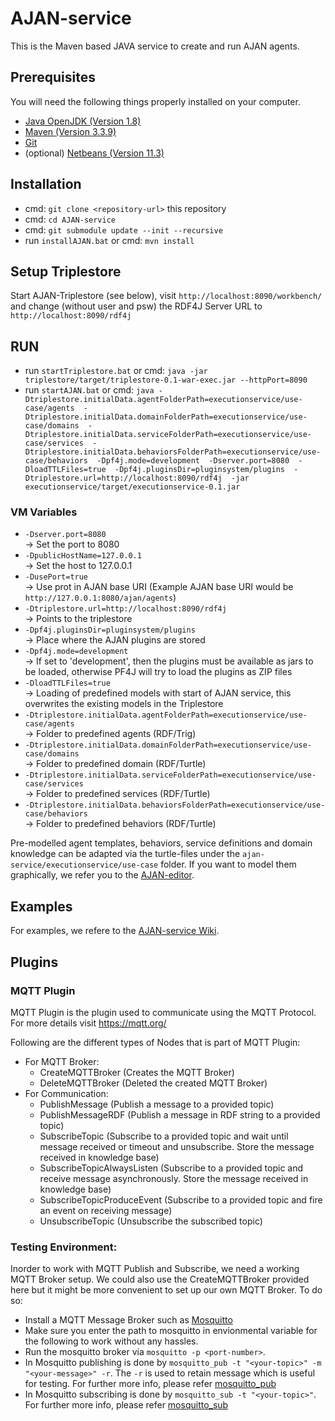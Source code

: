 # AJAN-service

This is the Maven based JAVA service to create and run AJAN agents.

## Prerequisites

You will need the following things properly installed on your computer.

* [Java OpenJDK (Version 1.8)](https://adoptopenjdk.net/)
* [Maven (Version 3.3.9)](http://artfiles.org/apache.org/maven/maven-3/3.3.9/)
* [Git](https://git-scm.com/)
* (optional) [Netbeans (Version 11.3)](http://netbeans.apache.org/download/nb113/nb113.html)

## Installation

* cmd: `git clone <repository-url>` this repository
* cmd: `cd AJAN-service`
* cmd: `git submodule update --init --recursive`
* run `installAJAN.bat` or cmd: `mvn install`

## Setup Triplestore

Start AJAN-Triplestore (see below), visit `http://localhost:8090/workbench/` and change (without user and psw) the RDF4J Server URL to `http://localhost:8090/rdf4j`

## RUN

* run `startTriplestore.bat` or cmd: `java -jar triplestore/target/triplestore-0.1-war-exec.jar --httpPort=8090`
* run `startAJAN.bat` or cmd: `java -Dtriplestore.initialData.agentFolderPath=executionservice/use-case/agents 
									-Dtriplestore.initialData.domainFolderPath=executionservice/use-case/domains 
									-Dtriplestore.initialData.serviceFolderPath=executionservice/use-case/services 
									-Dtriplestore.initialData.behaviorsFolderPath=executionservice/use-case/behaviors 
									-Dpf4j.mode=development 
									-Dserver.port=8080 
									-DloadTTLFiles=true 
									-Dpf4j.pluginsDir=pluginsystem/plugins 
									-Dtriplestore.url=http://localhost:8090/rdf4j 
									-jar executionservice/target/executionservice-0.1.jar`

### VM Variables

* `-Dserver.port=8080`<br>-> Set the port to 8080
* `-DpublicHostName=127.0.0.1`<br>-> Set the host to 127.0.0.1
* `-DusePort=true` <br>-> Use prot in AJAN base URI (Example AJAN base URI would be `http://127.0.0.1:8080/ajan/agents`)
* `-Dtriplestore.url=http://localhost:8090/rdf4j` <br>-> Points to the triplestore 
* `-Dpf4j.pluginsDir=pluginsystem/plugins` <br>-> Place where the AJAN plugins are stored
* `-Dpf4j.mode=development` <br>-> If set to 'development', then the plugins must be available as jars to be loaded, otherwise PF4J will try to load the plugins as ZIP files
* `-DloadTTLFiles=true` <br>-> Loading of predefined models with start of AJAN service, this overwrites the existing models in the Triplestore
* `-Dtriplestore.initialData.agentFolderPath=executionservice/use-case/agents` <br>-> Folder to predefined agents (RDF/Trig)
* `-Dtriplestore.initialData.domainFolderPath=executionservice/use-case/domains` <br>-> Folder to predefined domain (RDF/Turtle)
* `-Dtriplestore.initialData.serviceFolderPath=executionservice/use-case/services` <br>-> Folder to predefined services (RDF/Turtle)
* `-Dtriplestore.initialData.behaviorsFolderPath=executionservice/use-case/behaviors` <br>-> Folder to predefined behaviors (RDF/Turtle)
   
Pre-modelled agent templates, behaviors, service definitions and domain knowledge can be adapted via the turtle-files under the `ajan-service/executionservice/use-case` folder. If you want to model them graphically, we refer you to the [AJAN-editor](https://github.com/aantakli/AJAN-editor).
   
## Examples

For examples, we refere to the [AJAN-service Wiki](https://github.com/aantakli/AJAN-service/wiki/1-AJAN-Overview).

## Plugins
### MQTT Plugin

MQTT Plugin is the plugin used to communicate using the MQTT Protocol. For more details visit https://mqtt.org/

Following are the different types of Nodes that is part of MQTT Plugin:
- For MQTT Broker:
	- CreateMQTTBroker (Creates the MQTT Broker)
	- DeleteMQTTBroker (Deleted the created MQTT Broker)
- For Communication:
	- PublishMessage (Publish a message to a provided topic)
	- PublishMessageRDF (Publish a message in RDF string to a provided topic)
	- SubscribeTopic (Subscribe to a provided topic and wait until message received or timeout and unsubscribe. Store the message received in knowledge base)
	- SubscribeTopicAlwaysListen (Subscribe to a provided topic and receive message asynchronously. Store the message received in knowledge base)
	- SubscribeTopicProduceEvent (Subscribe to a provided topic and fire an event on receiving message)
	- UnsubscribeTopic (Unsubscribe the subscribed topic)

### Testing Environment:
Inorder to work with MQTT Publish and Subscribe, we need a working MQTT Broker setup. We could also use the CreateMQTTBroker provided here but it might be more convenient to set up our own MQTT Broker.
To do so:
- Install a MQTT Message Broker such as [Mosquitto](https://mosquitto.org/download/)
- Make sure you enter the path to mosquitto in envionmental variable for the following to work without any hassles.
- Run the mosquitto broker via `mosquitto -p <port-number>`.
- In Mosquitto publishing is done by
  `mosquitto_pub -t "<your-topic>" -m "<your-message>" -r`.
  The `-r` is used to retain message which is useful for testing. For further more info, please refer [mosquitto_pub](https://mosquitto.org/man/mosquitto_pub-1.html)
- In Mosquitto subscribing is done by
  `mosquitto_sub -t "<your-topic>"`.
  For further more info, please refer [mosquitto_sub](https://mosquitto.org/man/mosquitto_sub-1.html)

